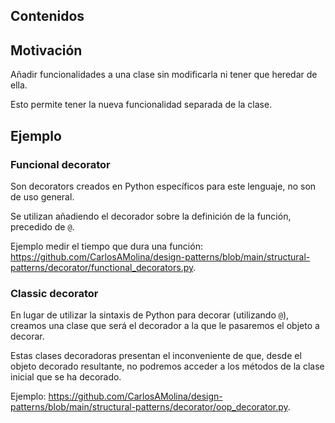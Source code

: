 ## Contenidos

## Motivación

Añadir funcionalidades a una clase sin modificarla ni tener que heredar de ella.

Esto permite tener la nueva funcionalidad separada de la clase.

## Ejemplo

### Funcional decorator

Son decorators creados en Python específicos para este lenguaje, no son de uso general. 

Se utilizan añadiendo el decorador sobre la definición de la función, precedido de `@`.

Ejemplo medir el tiempo que dura una función: <https://github.com/CarlosAMolina/design-patterns/blob/main/structural-patterns/decorator/functional_decorators.py>.

### Classic decorator

En lugar de utilizar la sintaxis de Python para decorar (utilizando `@`), creamos una clase que será el decorador a la que le pasaremos el objeto a decorar.

Estas clases decoradoras presentan el inconveniente de que, desde el objeto decorado resultante, no podremos acceder a los métodos de la clase inicial que se ha decorado.

Ejemplo: <https://github.com/CarlosAMolina/design-patterns/blob/main/structural-patterns/decorator/oop_decorator.py>.

